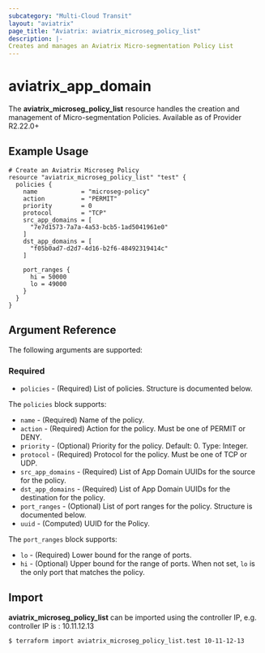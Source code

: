 ```yaml
---
subcategory: "Multi-Cloud Transit"
layout: "aviatrix"
page_title: "Aviatrix: aviatrix_microseg_policy_list"
description: |-
Creates and manages an Aviatrix Micro-segmentation Policy List
---
```


# aviatrix_app_domain

The **aviatrix_microseg_policy_list** resource handles the creation and management of Micro-segmentation Policies. Available as of Provider R2.22.0+

## Example Usage

```hcl
# Create an Aviatrix Microseg Policy
resource "aviatrix_microseg_policy_list" "test" {
  policies {
    name            = "microseg-policy"
    action          = "PERMIT"
    priority        = 0
    protocol        = "TCP"
    src_app_domains = [
      "7e7d1573-7a7a-4a53-bcb5-1ad5041961e0"
    ]
    dst_app_domains = [
      "f05b0ad7-d2d7-4d16-b2f6-48492319414c"
    ]
    
    port_ranges {
      hi = 50000
      lo = 49000
    }
  }
}
```

## Argument Reference

The following arguments are supported:

### Required

* `policies` - (Required) List of policies. Structure is documented below.


The `policies` block supports:
* `name` - (Required) Name of the policy.
* `action` - (Required) Action for the policy. Must be one of PERMIT or DENY.
* `priority` - (Optional)  Priority for the policy. Default: 0. Type: Integer.
* `protocol` - (Required) Protocol for the policy. Must be one of TCP or UDP.
* `src_app_domains` - (Required) List of App Domain UUIDs for the source for the policy.
* `dst_app_domains` - (Required) List of App Domain UUIDs for the destination for the policy.
* `port_ranges` - (Optional) List of port ranges for the policy. Structure is documented below.
* `uuid` - (Computed) UUID for the Policy.

The `port_ranges` block supports:
* `lo` - (Required) Lower bound for the range of ports.
* `hi` - (Optional) Upper bound for the range of ports. When not set, `lo` is the only port that matches the policy.


## Import

**aviatrix_microseg_policy_list** can be imported using the controller IP, e.g. controller IP is : 10.11.12.13

```
$ terraform import aviatrix_microseg_policy_list.test 10-11-12-13
```
